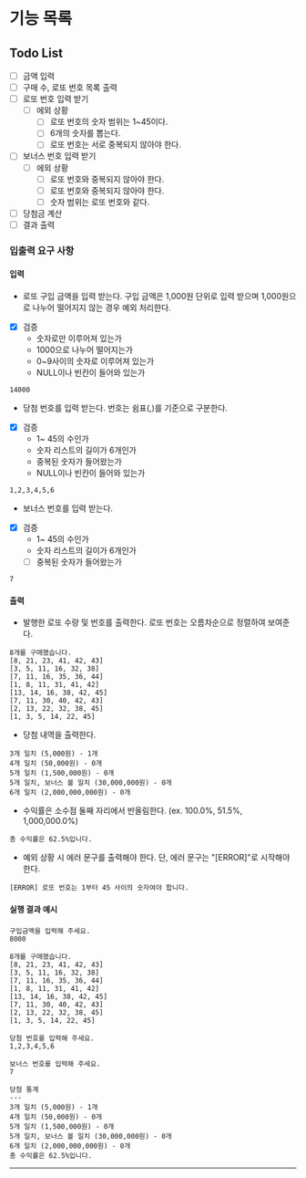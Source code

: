 # 기능 목록

## Todo List
- [ ] 금액 입력
- [ ] 구매 수, 로또 번호 목록 출력
- [ ] 로또 번호 입력 받기
  - [ ] 에외 상황
    - [ ] 로또 번호의 숫자 범위는 1~45이다.
    - [ ] 6개의 숫자를 뽑는다.
    - [ ] 로또 번호는 서로 중복되지 않아야 한다.
- [ ] 보너스 번호 입력 받기
  - [ ] 에외 상황
    - [ ] 로또 번호와 중복되지 않아야 한다.
    - [ ] 로또 번호와 중복되지 않아야 한다.
    - [ ] 숫자 범위는 로또 번호와 같다.
- [ ] 당첨금 계산
- [ ] 결과 출력

### 입출력 요구 사항

#### 입력

- 로또 구입 금액을 입력 받는다. 구입 금액은 1,000원 단위로 입력 받으며 1,000원으로 나누어 떨어지지 않는 경우 예외 처리한다.
- [X] 검증
  - 숫자로만 이루어져 있는가
  - 1000으로 나누어 떨어지는가
  - 0~9사이의 숫자로 이루어져 있는가
  - NULL이나 빈칸이 들어와 있는가
```
14000
```

- 당첨 번호를 입력 받는다. 번호는 쉼표(,)를 기준으로 구분한다.
- [X] 검증
  - 1~ 45의 수인가
  - 숫자 리스트의 길이가 6개인가
  - 중복된 숫자가 들어왔는가
  - NULL이나 빈칸이 들어와 있는가

```
1,2,3,4,5,6
```

- 보너스 번호를 입력 받는다.
- [X] 검증
  - 1~ 45의 수인가
  - 숫자 리스트의 길이가 6개인가
  - [ ] 중복된 숫자가 들어왔는가
```
7
```

#### 출력

- 발행한 로또 수량 및 번호를 출력한다. 로또 번호는 오름차순으로 정렬하여 보여준다.

```
8개를 구매했습니다.
[8, 21, 23, 41, 42, 43] 
[3, 5, 11, 16, 32, 38] 
[7, 11, 16, 35, 36, 44] 
[1, 8, 11, 31, 41, 42] 
[13, 14, 16, 38, 42, 45] 
[7, 11, 30, 40, 42, 43] 
[2, 13, 22, 32, 38, 45] 
[1, 3, 5, 14, 22, 45]
```

- 당첨 내역을 출력한다.

```
3개 일치 (5,000원) - 1개
4개 일치 (50,000원) - 0개
5개 일치 (1,500,000원) - 0개
5개 일치, 보너스 볼 일치 (30,000,000원) - 0개
6개 일치 (2,000,000,000원) - 0개
```

- 수익률은 소수점 둘째 자리에서 반올림한다. (ex. 100.0%, 51.5%, 1,000,000.0%)

```
총 수익률은 62.5%입니다.
```

- 예외 상황 시 에러 문구를 출력해야 한다. 단, 에러 문구는 "[ERROR]"로 시작해야 한다.

```
[ERROR] 로또 번호는 1부터 45 사이의 숫자여야 합니다.
```

#### 실행 결과 예시

```
구입금액을 입력해 주세요.
8000

8개를 구매했습니다.
[8, 21, 23, 41, 42, 43] 
[3, 5, 11, 16, 32, 38] 
[7, 11, 16, 35, 36, 44] 
[1, 8, 11, 31, 41, 42] 
[13, 14, 16, 38, 42, 45] 
[7, 11, 30, 40, 42, 43] 
[2, 13, 22, 32, 38, 45] 
[1, 3, 5, 14, 22, 45]

당첨 번호를 입력해 주세요.
1,2,3,4,5,6

보너스 번호를 입력해 주세요.
7

당첨 통계
---
3개 일치 (5,000원) - 1개
4개 일치 (50,000원) - 0개
5개 일치 (1,500,000원) - 0개
5개 일치, 보너스 볼 일치 (30,000,000원) - 0개
6개 일치 (2,000,000,000원) - 0개
총 수익률은 62.5%입니다.
```

---
